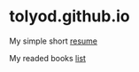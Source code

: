 # tolyod.github.io

My simple short [resume](https://tolyod.github.io)

My readed books [list](https://github.com/tolyod/tolyod.github.io/blob/master/READEDBOOKS.md)
